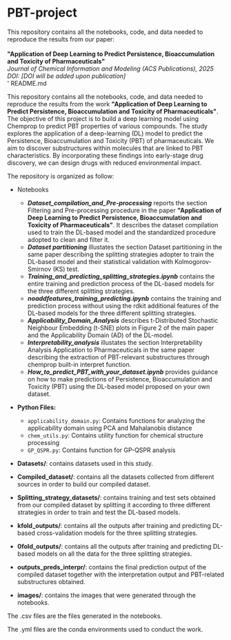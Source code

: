 # PBT-project
This repository contains all the notebooks, code, and data needed to reproduce the results from our paper:\
\
**"Application of Deep Learning to Predict Persistence, Bioaccumulation and Toxicity of Pharmaceuticals"**  \
*Journal of Chemical Information and Modeling (ACS Publications), 2025*  \
*DOI: [DOI will be added upon publication]*\
' README.md

This repository contains all the notebooks, code, and data needed to reproduce the results from the work **"Application of Deep Learning to Predict Persistence, Bioaccumulation and Toxicity of Pharmaceuticals"**. The objective of this project is to build a deep learning model using Chemprop to predict PBT properties of various compounds.
The study explores the application of a deep-learning (DL) model to predict the Persistence, Bioaccumulation and Toxicity (PBT) of pharmaceuticals. We aim to discover substructures within molecules that are linked to PBT characteristics. By incorporating these findings into early-stage drug discovery, we can design drugs with reduced environmental impact.


The repository is organized as follow: 
 - Notebooks 
     - ***Dataset_compilation_and_Pre-processing*** reports the section Filtering and Pre-processing procedure  in the paper **"Application of Deep Learning to Predict Persistence, Bioaccumulation and Toxicity of Pharmaceuticals"**. It describes the dataset compilation used to train the DL-based model and the standardized procedure adopted to clean and filter it. 
     - ***Dataset partitioning*** illustates the section Dataset partitioning in the same  paper describing the splitting strategies adopter to train the DL-based model and their statistical validation with Kolmogorov-Smirnov (KS) test. 
     - ***Training_and_predicting_splitting_strategies.ipynb*** contains the entire training and prediction process of the DL-based models for the three different splitting strategies.
     - ***noaddfeatures_training_predicting.ipynb*** contains the training and prediction process without using the rdkit additional features of the DL-based models for the three different splitting strategies.
     - ***Applicability_Domain_Analysis*** describes t-Distributed Stochastic Neighbour Embedding (t-SNE) plots in Figure 2 of the main paper and the Applicability Domain (AD) of the DL-model.
     - ***Interpretability_analysis*** illustates the section Interpretability Analysis Application to Pharmaceuticals in the same paper describing the extraction of PBT-relevant substructures through chemprop built-in interpret function.
     - ***How_to_predict_PBT_with_your_dataset.ipynb*** provides guidance on how to make predictions of Persistence, Bioaccumulation and Toxicity (PBT) using the DL-based model proposed on your own dataset.
 - **Python Files:**
   - `applicability_domain.py`: Contains functions for analyzing the applicability domain using PCA and Mahalanobis distance
   - `chem_utils.py`: Contains utility function for chemical structure processing
   - `GP_QSPR.py`: Contains function for GP-QSPR analysis

 - **Datasets/**: contains datasets used in this study.
 - **Compiled_dataset/**: contains all the datasets collected from different sources in order to build our compiled dataset.
 - **Splitting_strategy_datasets/**: contains training and test sets obtained from our compiled dataset by splitting it according to three different strategies in order to train and test the DL-based models.
 - **kfold_outputs/**: contains all the outputs after training and predicting DL-based cross-validation models for the three splitting strategies.
 - **0fold_outputs/**: contains all the outputs after training and predicting DL-based models on all the data for the three splitting strategies. 
 - **outputs_preds_interpr/**: contains the final prediction output of the compiled dataset together with the interpretation output and PBT-related substructures obtained.
 - **images/**: contains the images that were generated through the notebooks.

The .csv files are the files generated in the notebooks.

The .yml files are the conda environments used to conduct the work.
